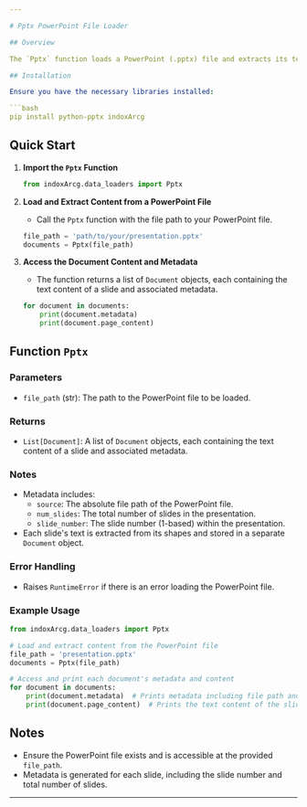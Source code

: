 ```yaml
---

# Pptx PowerPoint File Loader

## Overview

The `Pptx` function loads a PowerPoint (.pptx) file and extracts its text content from each slide. Each slide's text is stored in a separate `Document` object with associated metadata. This function is useful for analyzing and processing text data from PowerPoint presentations.

## Installation

Ensure you have the necessary libraries installed:

```bash
pip install python-pptx indoxArcg
```

## Quick Start

1. **Import the `Pptx` Function**

   ```python
   from indoxArcg.data_loaders import Pptx
   ```

2. **Load and Extract Content from a PowerPoint File**

   - Call the `Pptx` function with the file path to your PowerPoint file.

   ```python
   file_path = 'path/to/your/presentation.pptx'
   documents = Pptx(file_path)
   ```

3. **Access the Document Content and Metadata**

   - The function returns a list of `Document` objects, each containing the text content of a slide and associated metadata.

   ```python
   for document in documents:
       print(document.metadata)
       print(document.page_content)
   ```

## Function `Pptx`

### Parameters

- `file_path` (str): The path to the PowerPoint file to be loaded.

### Returns

- `List[Document]`: A list of `Document` objects, each containing the text content of a slide and associated metadata.

### Notes

- Metadata includes:
  - `source`: The absolute file path of the PowerPoint file.
  - `num_slides`: The total number of slides in the presentation.
  - `slide_number`: The slide number (1-based) within the presentation.
- Each slide's text is extracted from its shapes and stored in a separate `Document` object.

### Error Handling

- Raises `RuntimeError` if there is an error loading the PowerPoint file.

### Example Usage

```python
from indoxArcg.data_loaders import Pptx

# Load and extract content from the PowerPoint file
file_path = 'presentation.pptx'
documents = Pptx(file_path)

# Access and print each document's metadata and content
for document in documents:
    print(document.metadata)  # Prints metadata including file path and slide number
    print(document.page_content)  # Prints the text content of the slide
```

## Notes

- Ensure the PowerPoint file exists and is accessible at the provided `file_path`.
- Metadata is generated for each slide, including the slide number and total number of slides.

---
```

